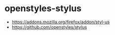 # openstyles-stylus

- <https://addons.mozilla.org/firefox/addon/styl-us>
- <https://github.com/openstyles/stylus>
